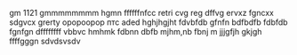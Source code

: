gm
1121
gmmmmmmmm
hgmn
ffffffnfcc
retri
cvg
reg
dffvg
ervxz
fgncxx
sdgvcx
grerty
opopoopop
птс аded
hghjhgjht
fdvbfdb
gfnfn
bdfbdfb
fdbfdb
fgnfgn
dffffffff
vbbvc
hmhmk
fdbnn
dbfb
mjhm,nb
fbnj m
jjjgfjh
gkjgh
ffffgggn
sdvdsvsdv
